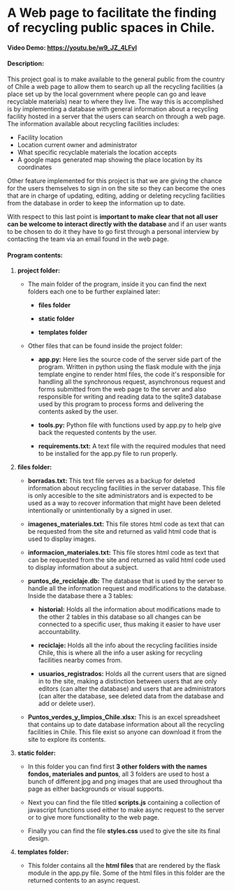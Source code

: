 # A Web page to facilitate the finding of recycling public spaces in Chile.
#### Video Demo:  <https://youtu.be/w9_JZ_4LFvI>
#### Description: 

This project goal is to make available to the general public from the country of Chile a web page to allow them to search up all the recycling facilities (a place set up by the local government where people can go and leave recyclable materials) near to where they live. The way this is accomplished is by implementing a database with general information about a recycling facility hosted in a server that the users can search on through a web page. The information available about recycling facilities includes:

- Facility location
- Location current owner and administrator
- What specific recyclable materials the location accepts
- A google maps generated map showing the place location by its coordinates

Other feature implemented for this project is that we are giving the chance for the users themselves to sign in on the site so they can become the ones that are in charge of updating, editing, adding or deleting recycling facilities from the database in order to keep the information up to date.

With respect to this last point is __important to make clear that not all user can be welcome to interact directly with the database__ and if an user wants to be chosen to do it they have to go first through a personal interview by contacting the team via an email found in the web page.

#### Program contents:
1. __project folder:__
    - The main folder of the program, inside it you can find the next folders each one to be further explained later:

        - __files folder__

        - __static folder__

        - __templates folder__

    - Other files that can be found inside the project folder:

        - __app.py:__ Here lies the source code of the server side part of the program. Written in python using the flask module with the jinja template engine to render html files, the code it's responsible for handling all the synchronous request, asynchronous request and forms submitted from the web page to the server and also responsible for writing and reading data to the sqlite3 database used by this program to process forms and delivering the contents asked by the user.

        - __tools.py:__ Python file with functions used by app.py to help give back the requested contents by the user.

        - __requirements.txt:__ A text file with the required modules that need to be installed for the app.py file to run properly.

2. __files folder:__

    - __borradas.txt:__ This text file serves as a backup for deleted information about recycling facilities in the server database. This file is only accesible to the site administrators and is expected to be used as a way to recover information that might have been deleted intentionally or unintentionally by a signed in user.

    - __imagenes_materiales.txt:__ This file stores html code as text that can be requested from the site and returned as valid html code that is used to display images.

    - __informacion_materiales.txt:__ This file stores html code as text that can be requested from the site and returned as valid html code used to display information about a subject.

    - __puntos_de_reciclaje.db:__ The database that is used by the server to handle all the information request and modifications to the database. Inside the database there a 3 tables:

        - __historial:__ Holds all the information about modifications made to the other 2 tables in this database so all changes can be connected to a specific user, thus making it easier to have user accountability.

        - __reciclaje:__ Holds all the info about the recycling facilities inside Chile, this is where all the info a user asking for recycling facilities nearby comes from.

        - __usuarios_registrados:__ Holds all the current users that are signed in to the site, making a distinction between users that are only editors (can alter the database) and users that are administrators (can alter the database, see deleted data from the database and add or delete user).

    - __Puntos_verdes_y_limpios_Chile.xlsx:__
    This is an excel spreadsheet that contains up to date database information about all the recycling facilities in Chile. This file exist so anyone can download it from the site
    to explore its contents.

3. __static folder:__

    - In this folder you can find first __3 other folders with the names fondos, materiales and puntos__, all 3 folders are used to host a bunch of different jpg and png images that are used throughout tha page as either backgrounds or visual supports.

    - Next you can find the file titled __scripts.js__ containing a collection of javascript functions used either to make async request to the server or to give more functionality to the web page.

    - Finally you can find the file __styles.css__ used to give the site its final design.

4. __templates folder:__
    
    - This folder contains all the __html files__ that are rendered by the flask module in the app.py file. Some of the html files in this folder are the returned contents to an async request.
